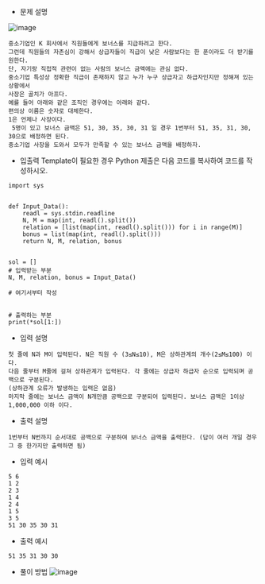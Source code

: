 - 문제 설명

![image](https://github.com/user-attachments/assets/4e1dd947-e4f2-4dcd-a898-9d2f5508193b)

```
중소기업인 K 회사에서 직원들에게 보너스를 지급하려고 한다.
그런데 직원들의 자존심이 강해서 상급자들이 직급이 낮은 사람보다는 한 푼이라도 더 받기를 원한다.
단, 자기랑 직접적 관련이 없는 사람의 보너스 금액에는 관심 없다.
중소기업 특성상 정확한 직급이 존재하지 않고 누가 누구 상급자고 하급자인지만 정해져 있는 상황에서
사장은 골치가 아프다.
예를 들어 아래와 같은 조직인 경우에는 아래와 같다.
편의상 이름은 숫자로 대체한다.
1은 언제나 사장이다.
 5명이 있고 보너스 금액은 51, 30, 35, 30, 31 일 경우 1번부터 51, 35, 31, 30, 30으로 배정하면 된다.
중소기업 사장을 도와서 모두가 만족할 수 있는 보너스 금액을 배정하자.
```
- 입출력 Template이 필요한 경우 Python 제출은 다음 코드를 복사하여 코드를 작성하시오.
```
import sys


def Input_Data():
	readl = sys.stdin.readline
	N, M = map(int, readl().split())
	relation = [list(map(int, readl().split())) for i in range(M)]	
	bonus = list(map(int, readl().split()))
	return N, M, relation, bonus


sol = []
# 입력받는 부분
N, M, relation, bonus = Input_Data()

# 여기서부터 작성


# 출력하는 부분
print(*sol[1:])
```
- 입력 설명
```
첫 줄에 N과 M이 입력된다. N은 직원 수 (3≤N≤10), M은 상하관계의 개수(2≤M≤100) 이다.
다음 줄부터 M줄에 걸쳐 상하관계가 입력된다. 각 줄에는 상급자 하급자 순으로 입력되며 공백으로 구분된다.
(상하관계 오류가 발생하는 입력은 없음)
마지막 줄에는 보너스 금액이 N개만큼 공백으로 구분되어 입력된다. 보너스 금액은 1이상 1,000,000 이하 이다.
```
- 출력 설명
```
1번부터 N번까지 순서대로 공백으로 구분하여 보너스 금액을 출력한다. (답이 여러 개일 경우 그 중 한가지만 출력하면 됨)
```
- 입력 예시
```
5 6
1 2
2 3
1 4
2 4
1 5
3 5
51 30 35 30 31
```
- 출력 예시
```
51 35 31 30 30 
```
- 풀이 방법
![image](https://github.com/user-attachments/assets/f9ad69ff-30aa-4ec9-8455-e08cc343a6ee)

